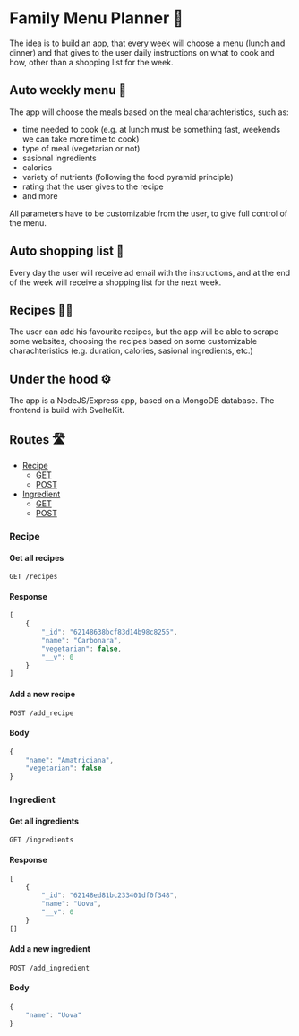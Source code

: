 # Family Menu Planner 🍝

The idea is to build an app, that every week will choose a menu (lunch and dinner) and that gives to the user daily instructions on what to cook and how, other than a shopping list for the week.

## Auto weekly menu 🤖

The app will choose the meals based on the meal charachteristics, such as:
- time needed to cook (e.g. at lunch must be something fast, weekends we can take more time to cook)
- type of meal (vegetarian or not)
- sasional ingredients
- calories
- variety of nutrients (following the food pyramid principle)
- rating that the user gives to the recipe
- and more

All parameters have to be customizable from the user, to give full control of the menu.

## Auto shopping list 🛒

Every day the user will receive ad email with the instructions, and at the end of the week will receive a shopping list for the next week.

## Recipes 🧑‍🍳

The user can add his favourite recipes, but the app will be able to scrape some websites, choosing the recipes based on some customizable charachteristics (e.g. duration, calories, sasional ingredients, etc.)

## Under the hood ⚙️

The app is a NodeJS/Express app, based on a MongoDB database. The frontend is build with SvelteKit.

## Routes 🛣️

- [Recipe](#Recipe)
  - [GET](#Get-all-recipes)
  - [POST](#Add-a-new-recipe)
- [Ingredient](#Ingredient)
  - [GET](#Get-all-ingredients)
  - [POST](#Add-a-new-ingredient)

### Recipe

#### Get all recipes

```http
GET /recipes
```

#### Response

```javascript
[
    {
        "_id": "62148638bcf83d14b98c8255",
        "name": "Carbonara",
        "vegetarian": false,
        "__v": 0
    }
]
```

#### Add a new recipe

```http
POST /add_recipe
```

#### Body

```javascript
{
    "name": "Amatriciana",
    "vegetarian": false
}
```

### Ingredient

#### Get all ingredients

```http
GET /ingredients
```

#### Response

```javascript
[
    {
        "_id": "62148ed81bc233401df0f348",
        "name": "Uova",
        "__v": 0
    }
[]
```

#### Add a new ingredient

```http
POST /add_ingredient
```

#### Body

```javascript
{
    "name": "Uova"
}
```